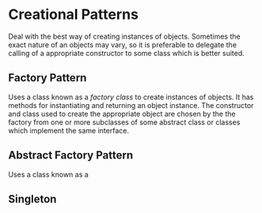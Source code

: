 # Creational Patterns

Deal with the best way of creating instances of objects. Sometimes the exact nature of an objects may vary, so it is preferable to delegate the calling of a appropriate constructor to some class which is better suited. 


## Factory Pattern

Uses a class known as a *factory class* to create instances of objects. It has methods for instantiating and returning an object instance. The constructor and class used to create the appropriate object are chosen by the the factory from one or more subclasses of some abstract class or classes which implement the same interface.

## Abstract Factory Pattern

Uses a class known as a 

## Singleton

